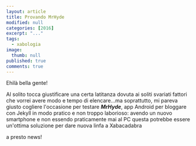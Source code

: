 ```yaml
---
layout: article
title: Provando MrHyde
modified: null
categories: [2016]
excerpt: "..."
tags:
  - xabologia
image: 
  thumb: null
published: true
comments: true
---
```


Ehilà bella gente! 

Al solito tocca giustificare una certa latitanza dovuta ai soliti svariati fattori che vorrei avere modo e tempo di elencare...ma soprattutto, mi pareva giusto cogliere l'occasione per testare ***MrHyde***, app Android per bloggare con Jekyll in modo pratico e non troppo laborioso: avendo un nuovo smartphone e non essendo praticamente mai al PC questa potrebbe essere un'ottima soluzione per dare nuova linfa a Xabacadabra

a presto news!